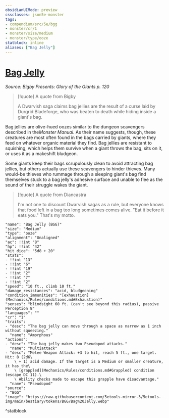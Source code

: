 ```yaml
---
obsidianUIMode: preview
cssclasses: json5e-monster
tags:
- compendium/src/5e/bgg
- monster/cr/1
- monster/size/medium
- monster/type/ooze
statblock: inline
aliases: ["Bag Jelly"]
---
```

# [Bag Jelly](Mechanics\bestiary\ooze/bag-jelly-bgg.md)
*Source: Bigby Presents: Glory of the Giants p. 120*  

> [!quote] A quote from Bigby  
> 
> A Dwarvish saga claims bag jellies are the result of a curse laid by Durgrid Bladeforge, who was beaten to death while hiding inside a giant's bag.

Bag jellies are olive-hued oozes similar to the dungeon scavengers described in the*Monster Manual*. As their name suggests, though, these creatures are most often found in the bags carried by giants, where they feed on whatever organic material they find. Bag jellies are resistant to squishing, which helps them survive when a giant throws the bag, sits on it, or uses it as a makeshift bludgeon.

Some giants keep their bags scrupulously clean to avoid attracting bag jellies, but others actually use these scavengers to hinder thieves. Many would-be thieves who rummage through a sleeping giant's bag find themselves stuck to a bag jelly's adhesive surface and unable to flee as the sound of their struggle wakes the giant.

> [!quote] A quote from Diancastra  
> 
> I'm not one to discount Dwarvish sagas as a rule, but everyone knows that food left in a bag too long sometimes comes alive. "Eat it before it eats you." That's my motto.


```statblock
"name": "Bag Jelly (BGG)"
"size": "Medium"
"type": "ooze"
"alignment": "Unaligned"
"ac": !!int "8"
"hp": !!int "42"
"hit_dice": "5d8 + 20"
"stats":
- !!int "13"
- !!int "6"
- !!int "19"
- !!int "2"
- !!int "7"
- !!int "2"
"speed": "10 ft., climb 10 ft."
"damage_resistances": "acid, bludgeoning"
"condition_immunities": "[exhaustion](Mechanics/Rules/conditions.md#Exhaustion)"
"senses": "blindsight 60 ft. (can't see beyond this radius), passive Perception 8"
"languages": ""
"cr": "1"
"traits":
- "desc": "The bag jelly can move through a space as narrow as 1 inch without squeezing."
  "name": "Amorphous"
"actions":
- "desc": "The bag jelly makes two Pseudopod attacks."
  "name": "Multiattack"
- "desc": "Melee Weapon Attack: +3 to hit, reach 5 ft., one target. Hit: 8 (2d6\
    \ + 1) acid damage. If the target is a Medium or smaller creature, it has the\
    \ [grappled](Mechanics/Rules/conditions.md#Grappled) condition (escape DC 11).\
    \ Ability checks made to escape this grapple have disadvantage."
  "name": "Pseudopod"
"source":
- "BGG"
"image": "https://raw.githubusercontent.com/5etools-mirror-3/5etools-img/main/bestiary/tokens/BGG/Bag%20Jelly.webp"
```
^statblock